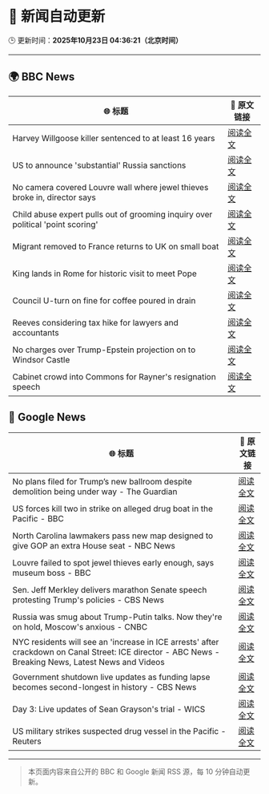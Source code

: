 # 🧠 新闻自动更新

🕒 更新时间：**2025年10月23日 04:36:21（北京时间）**

---

## 🌍 BBC News

| 🌐 标题 | 🔗 原文链接 |
|--------|-------------|
| Harvey Willgoose killer sentenced to at least 16 years | [阅读全文](https://www.bbc.com/news/articles/cvg7ezmly8lo?at_medium=RSS&at_campaign=rss) |
| US to announce 'substantial' Russia sanctions | [阅读全文](https://www.bbc.com/news/articles/cd6758pn6ylo?at_medium=RSS&at_campaign=rss) |
| No camera covered Louvre wall where jewel thieves broke in, director says | [阅读全文](https://www.bbc.com/news/articles/c9d6e2wv884o?at_medium=RSS&at_campaign=rss) |
| Child abuse expert pulls out of grooming inquiry over political 'point scoring' | [阅读全文](https://www.bbc.com/news/articles/c629zvnd5lno?at_medium=RSS&at_campaign=rss) |
| Migrant removed to France returns to UK on small boat | [阅读全文](https://www.bbc.com/news/articles/clykzx43v0po?at_medium=RSS&at_campaign=rss) |
| King lands in Rome for historic visit to meet Pope | [阅读全文](https://www.bbc.com/news/articles/c07mzye39djo?at_medium=RSS&at_campaign=rss) |
| Council U-turn on fine for coffee poured in drain | [阅读全文](https://www.bbc.com/news/articles/cg435gg66gpo?at_medium=RSS&at_campaign=rss) |
| Reeves considering tax hike for lawyers and accountants | [阅读全文](https://www.bbc.com/news/articles/c0mxwg70gkeo?at_medium=RSS&at_campaign=rss) |
| No charges over Trump-Epstein projection on to Windsor Castle | [阅读全文](https://www.bbc.com/news/articles/cgmx1kpgr2do?at_medium=RSS&at_campaign=rss) |
| Cabinet crowd into Commons for Rayner's resignation speech | [阅读全文](https://www.bbc.com/news/articles/cr5e2p81d81o?at_medium=RSS&at_campaign=rss) |

## 📰 Google News

| 🌐 标题 | 🔗 原文链接 |
|--------|-------------|
| No plans filed for Trump’s new ballroom despite demolition being under way - The Guardian | [阅读全文](https://news.google.com/rss/articles/CBMikwFBVV95cUxNYlA1T2ZpeVBwNzhCeVQyU1RGMFp3ZVFZQVgteXhPc3dhVUdXNnpERDJydGJ4RXo3bzRBREx4YldMTDh1WldKVnItSDZMQkhZd1g5eTVveUZaQnVZUUYtWkZLY2NfSlV6b1VkMDZzaXdJRkphNUNxMEF4Ujd2bGwyVDEtOFZzYXRrTTVsOVhodzN2VkE?oc=5) |
| US forces kill two in strike on alleged drug boat in the Pacific - BBC | [阅读全文](https://news.google.com/rss/articles/CBMiWkFVX3lxTE0tcEE2c1lnTXBuZm93cEZmLW50OEt6ODZ3SlZoNC1rd2pucDVNU041TWV0WkNIQm85U211aW1yLXhUZnJXNzRfeFdYd2hLRlh1ODlhd3k0blF5UdIBX0FVX3lxTE9FVlRxbm5ZTXdUSUJTQTJOSEZDZW9wMlVGMVlDUnJTU0FMaElnRm9fR2V2RFdJNXlLVXB5RHFOQWJaUUJTcHB2djk2cWQxbXlVV3ZjNU5OajVfcVpGMFlz?oc=5) |
| North Carolina lawmakers pass new map designed to give GOP an extra House seat - NBC News | [阅读全文](https://news.google.com/rss/articles/CBMiwgFBVV95cUxOQVNycG01YktlMzZETy1RTUJKMVZ3M2ozckRfeG1YTmtJLVNIOHl0REdzcXZ4QjIzNExVZ3loMUZKZWhtbW41Q1dPNXRUMEd0dzlFUUZDcldqR3BIUVdfeEgxdUZQdVB4aVBkU2lDOURIdmZqZ0plRDI2S1FlNGtyanI4V2xmNDNwcVVzaFRsdVNTNzVGZzNIQ0xoMkNaV1V6Z0E5alBPR0Y1VkNZVndNSlB5ckpNMlhFVHFHMFk5Y05WZ9IBVkFVX3lxTFAxTzUwNFRZUjV3VW1lblVRMzV6ZVoxaGdacFRPTklnNjI1WlVwWWlmd3RPeTJuYWVSUkVwOEJmbTBzRC1FWHVjWmlocVhZeTNZNVVTUWln?oc=5) |
| Louvre failed to spot jewel thieves early enough, says museum boss - BBC | [阅读全文](https://news.google.com/rss/articles/CBMiWkFVX3lxTE9WNGVudHdHS21yVGJvWVRnMlZRb00wMkc3NVc2N1hjSjBoejh0V3hYRmw1bHN3bXFFNGhHSXdjbjFneHBBUTBhVng4bjR3dWxsdVg1NDhBMklFdw?oc=5) |
| Sen. Jeff Merkley delivers marathon Senate speech protesting Trump's policies - CBS News | [阅读全文](https://news.google.com/rss/articles/CBMib0FVX3lxTE11LW04ZGhLMmQyZEJ3UzVMaGlPZ0FsMEdqNkhpbklYNmNla2VfZkVtc0RFelZzRTRaZ0tRamR3ejRZazZsU19rZDJEZm9IUW03eWRUX3JQOFkwNHZJMTlyeVJPSDNlZDV2MzN0TkFhY9IBdEFVX3lxTE9adlVaVEhka3ZVTE03ZG03VV9ZUkxkQ2J4N0IzWmF3VV9ULTNVUEtSb0FkUFptOHk5aFQ5cjM4dEtOazJSSnBqU2dKaFFJZ0dIaHBmSnZSV09OU3R6REh4Q2VXX0prbmV0YnpHRmU4TmdEZXFm?oc=5) |
| Russia was smug about Trump-Putin talks. Now they're on hold, Moscow's anxious - CNBC | [阅读全文](https://news.google.com/rss/articles/CBMinAFBVV95cUxPYzh5eFpmc3I5dVNoYjZZYUlMaTBidEhYeTlLeTNlU0p2ZWF6ZWU0UlhkMXhDZ2oyNTY0NTBZLXlxV3RpalYxaGhoNTJLTzJqM01BaXFRNmdzenJsQ3d6c2tvNXcwRnpjNHlFbFc1Um40OUt0VE9RSUVsUV85WVFUdV9rT2tuVkdiMXhVc245UE10ZGduX3dkdEVOOWLSAaIBQVVfeXFMUHl4RDM4dW04ZzkxUG9SRnlZbG9pSjYxUTNhUVJwNW1xbG92RmJVd1ZHY2hiQ0RjU2JvbEQyV1k3MkhYVmZaUzRMSGQzMlV1SmY2U1hLZHA2d2ZIVi10SkxVNV9xUTA0U0xEandwMEY2VllFSHJFZXlaTWlsaTczOTJ6T3NaX0hWd2xXYzJIc3pPa1g3dW5veUVFRm5zd29BOVJ3?oc=5) |
| NYC residents will see an 'increase in ICE arrests' after crackdown on Canal Street: ICE director - ABC News - Breaking News, Latest News and Videos | [阅读全文](https://news.google.com/rss/articles/CBMiowFBVV95cUxPc282LThiaktwdHp4cGh5Q3ZsaHplQWI2MHgwZ2VSOWJFV2NTMmcyb2lZTkpYRk9EMmN2NFoxR2NsLXg3QmFodjVJMGwtcmplUndWbTk4eGgyVWJxaS1HaWdNV2k4eUZVdWdaMzZOOUQtcm9Hb3FBT09ab29GcWFqc1E1Mnhxdm5Ec3lXMUZTc0FnazBuRjl3YUlMb3cxWFd6NlY40gGoAUFVX3lxTE1oTzBVVFVQRVRhelhua0FFT1J0dlRuZVlxc1RrbHMwTWl5SXlvZUl0ZlMxMHgzMUx3TUFDZE1SRGlMQ2pjY0dYZDE5dUxfNUtCOGQ5Um9Zc1lhQTJSR01FT0NnRzJ5TDhDeFZoNkcyNUw3VW1BX1lCelhLSDFDZFY1WWJjMmRSUWFLQmZuY0x1b2x5SnNaVXM4amlIOHc0OHlvVlNzazhVQQ?oc=5) |
| Government shutdown live updates as funding lapse becomes second-longest in history - CBS News | [阅读全文](https://news.google.com/rss/articles/CBMiqgFBVV95cUxQVnZqTHA3RWVvT3MycGV4cFp4ckJtbUh3S3lsYVp1SjFMOHNwZ1dObFdadkhhc1V6N0xoWHB2VG5PTEJ0SDZublBVLXNjZ1BVdmsxS1ZpMEVpdXRWLTR3aWs0NW1FVXpLSGNINXhXRnZ3MVBoeXRnU3ZEZE9QbWZDb3RsY2g5dkN3SkR6cGtqcXpQcnZTRUFpVlRyLXR0WUZWWElaLUE5YlJjUdIBrwFBVV95cUxNUTBFRkptZlV3dE5tNGZ1T0YwT0VCcDU5OWVPZXJxQ2lIMXJ2b1ZUSU9BZzdsck5oUXBaNWdBM0hRSVJTQWlEU3c5TDZvWjRtN2ktRU5PcGVXMWdESV9NSERseUpfTWotYlRHRTAxaUZHUGxvekRTTVEtV2lpQ00xSGNQZ0liNXVONjJQLUZiSHV4RVk2NVRJUXZWcTZ3NFRIbFJHVG11X0hRYzVhU25r?oc=5) |
| Day 3: Live updates of Sean Grayson's trial - WICS | [阅读全文](https://news.google.com/rss/articles/CBMihAFBVV95cUxOOUVlb1QxcjE1bW04RVI3LXp6UGZQNWRMcmxjM2oxaFVhb3hQRFBPOVdrMEE3VmxRZzdLenVGZGhyR2F5UTlOTkJBb0ttd1VPNDVIQXgwNFB2bmdKU3N1b0hSbFQ5ZEJGdjlUdlNWRktleUVubUZvZ3dncFVfUVl2STNkTGs?oc=5) |
| US military strikes suspected drug vessel in the Pacific - Reuters | [阅读全文](https://news.google.com/rss/articles/CBMiogFBVV95cUxQcG1BeDdFQktNYmIycGVZcnZybk9QQ3RuOEhRajNCckRtSDNUdnZLTkhJTXZxTzJBMl9OTEpCWmVOZF9JTDJpUkJfRnA5Z0FVbXVyeDRXZ0VyUERlLVBzbDhzRW9lZ2R0ZW9RWTdSWm90R2lSNGNWYTdiYW9JNjk5VHZoSEctNThDSEszM0Jsb3RvakhzamJ3ZGZhZ2dUa3B1d1E?oc=5) |

---
> 本页面内容来自公开的 BBC 和 Google 新闻 RSS 源，每 10 分钟自动更新。